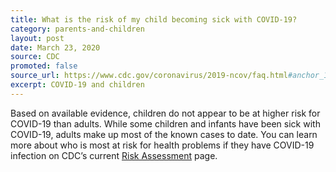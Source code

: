 ```yaml
---
title: What is the risk of my child becoming sick with COVID-19?
category: parents-and-children
layout: post
date: March 23, 2020
source: CDC
promoted: false
source_url: https://www.cdc.gov/coronavirus/2019-ncov/faq.html#anchor_1584387482747
excerpt: COVID-19 and children
---
```


Based on available evidence, children do not appear to be at higher risk for COVID-19 than adults. While some children and infants have been sick with COVID-19, adults make up most of the known cases to date. You can learn more about who is most at risk for health problems if they have COVID-19 infection on CDC’s current [Risk Assessment](https://www.cdc.gov/coronavirus/2019-ncov/summary.html#risk-assessment) page.